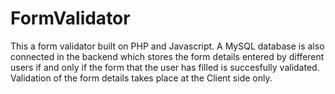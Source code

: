 # FormValidator

This a form validator built on PHP and Javascript.
A MySQL database is also connected in the backend which stores the form details entered by different users if and only if the form that the user has filled 
is succesfully validated. Validation of the form details takes place at the Client side only.
